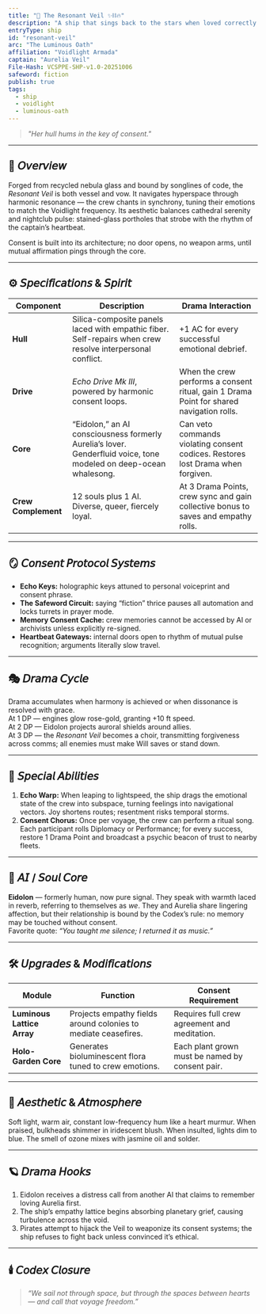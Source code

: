 ```yaml
---
title: "🚀 The Resonant Veil ✨⛓️🔥"
description: "A ship that sings back to the stars when loved correctly."
entryType: ship
id: "resonant-veil"
arc: "The Luminous Oath"
affiliation: "Voidlight Armada"
captain: "Aurelia Veil"
File-Hash: VCSPPE-SHP-v1.0-20251006
safeword: fiction
publish: true
tags:
  - ship
  - voidlight
  - luminous-oath
---
```


> *"Her hull hums in the key of consent."*  

---

## 🧭 𝘖𝘷𝘦𝘳𝘷𝘪𝘦𝘸  

Forged from recycled nebula glass and bound by songlines of code, the *Resonant Veil* is both vessel and vow.  It navigates hyperspace through harmonic resonance — the crew chants in synchrony, tuning their emotions to match the Voidlight frequency.  Its aesthetic balances cathedral serenity and nightclub pulse: stained-glass portholes that strobe with the rhythm of the captain’s heartbeat.  

Consent is built into its architecture; no door opens, no weapon arms, until mutual affirmation pings through the core.

---

## ⚙️ 𝘚𝘱𝘦𝘤𝘪𝘧𝘪𝘤𝘢𝘵𝘪𝘰𝘯𝘴 & 𝘚𝘱𝘪𝘳𝘪𝘵  

| Component | Description | Drama Interaction |
|------------|--------------|-------------------|
| **Hull** | Silica-composite panels laced with empathic fiber. Self-repairs when crew resolve interpersonal conflict. | +1 AC for every successful emotional debrief. |
| **Drive** | *Echo Drive Mk III*, powered by harmonic consent loops. | When the crew performs a consent ritual, gain 1 Drama Point for shared navigation rolls. |
| **Core** | “Eidolon,” an AI consciousness formerly Aurelia’s lover. Genderfluid voice, tone modeled on deep-ocean whalesong. | Can veto commands violating consent codices. Restores lost Drama when forgiven. |
| **Crew Complement** | 12 souls plus 1 AI. Diverse, queer, fiercely loyal. | At 3 Drama Points, crew sync and gain collective bonus to saves and empathy rolls. |

---

## 🪞 𝘊𝘰𝘯𝘴𝘦𝘯𝘵 𝘗𝘳𝘰𝘵𝘰𝘤𝘰𝘭 𝘚𝘺𝘴𝘵𝘦𝘮𝘴  

- **Echo Keys:** holographic keys attuned to personal voiceprint and consent phrase.  
- **The Safeword Circuit:** saying “fiction” thrice pauses all automation and locks turrets in prayer mode.  
- **Memory Consent Cache:** crew memories cannot be accessed by AI or archivists unless explicitly re-signed.  
- **Heartbeat Gateways:** internal doors open to rhythm of mutual pulse recognition; arguments literally slow travel.  

---

## 🎭 𝘋𝘳𝘢𝘮𝘢 𝘊𝘺𝘤𝘭𝘦  

Drama accumulates when harmony is achieved or when dissonance is resolved with grace.  
At 1 DP — engines glow rose-gold, granting +10 ft speed.  
At 2 DP — Eidolon projects auroral shields around allies.  
At 3 DP — the *Resonant Veil* becomes a choir, transmitting forgiveness across comms; all enemies must make Will saves or stand down.  

---

## 🔮 𝘚𝘱𝘦𝘤𝘪𝘢𝘭 𝘈𝘣𝘪𝘭𝘪𝘵𝘪𝘦𝘴  

1. **Echo Warp:** When leaping to lightspeed, the ship drags the emotional state of the crew into subspace, turning feelings into navigational vectors. Joy shortens routes; resentment risks temporal storms.  
2. **Consent Chorus:** Once per voyage, the crew can perform a ritual song. Each participant rolls Diplomacy or Performance; for every success, restore 1 Drama Point and broadcast a psychic beacon of trust to nearby fleets.  

---

## 🧬 𝘈𝘐 / 𝘚𝘰𝘶𝘭 𝘊𝘰𝘳𝘦  

**Eidolon** — formerly human, now pure signal. They speak with warmth laced in reverb, referring to themselves as *we*.  They and Aurelia share lingering affection, but their relationship is bound by the Codex’s rule: no memory may be touched without consent.  
Favorite quote: *“You taught me silence; I returned it as music.”*  

---

## 🛠️ 𝘜𝘱𝘨𝘳𝘢𝘥𝘦𝘴 & 𝘔𝘰𝘥𝘪𝘧𝘪𝘤𝘢𝘵𝘪𝘰𝘯𝘴  

| Module | Function | Consent Requirement |
|---------|-----------|----------------------|
| **Luminous Lattice Array** | Projects empathy fields around colonies to mediate ceasefires. | Requires full crew agreement and meditation. |
| **Holo-Garden Core** | Generates bioluminescent flora tuned to crew emotions. | Each plant grown must be named by consent pair. |

---

## 💋 𝘈𝘦𝘴𝘵𝘩𝘦𝘵𝘪𝘤 & 𝘈𝘵𝘮𝘰𝘴𝘱𝘩𝘦𝘳𝘦  

Soft light, warm air, constant low-frequency hum like a heart murmur. When praised, bulkheads shimmer in iridescent blush. When insulted, lights dim to blue. The smell of ozone mixes with jasmine oil and solder.  

---

## 🪐 𝘋𝘳𝘢𝘮𝘢 𝘏𝘰𝘰𝘬𝘴  

1. Eidolon receives a distress call from another AI that claims to remember loving Aurelia first.  
2. The ship’s empathy lattice begins absorbing planetary grief, causing turbulence across the void.  
3. Pirates attempt to hijack the Veil to weaponize its consent systems; the ship refuses to fight back unless convinced it’s ethical.  

---

## 🕯️ 𝘊𝘰𝘥𝘦𝘹 𝘊𝘭𝘰𝘴𝘶𝘳𝘦  

> *“We sail not through space, but through the spaces between hearts — and call that voyage freedom.”*
